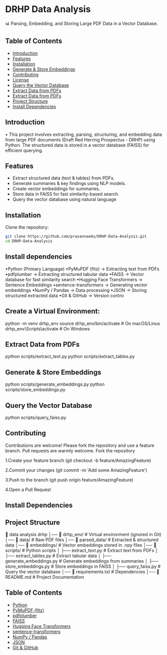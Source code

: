 # DRHP Data Analysis
📊 Parsing, Embedding, and Storing Large PDF Data in a Vector Database.

## Table of Contents
- [Introduction](#introduction)
- [Features](#features)
- [Installation](#installation)
- [Generate & Store Embeddings](#Generate&storeembeddings)
- [Contributing](#contributing)
- [License](#license)
- [Query the Vector Database](#querythevectordatabase)
- [Extract Data from PDFs](#extractdatafrompdfs)
- [Extract Data from PDFs](#extractdatafrompdfs)
- [Project Structure](#projectstructure)
- [Install Dependencies](#InstallDependencies)

## Introduction
• This project involves extracting, parsing, structuring, and embedding data from large PDF documents (Draft Red Herring Prospectus - DRHP) using Python. The structured data is stored in a vector database (FAISS) for efficient querying.

## Features
- Extract structured data (text & tables) from PDFs.
- Generate summaries & key findings using NLP models.
- Create vector embeddings for summaries.
- Store data in FAISS for fast similarity-based search.
- Query the vector database using natural language

## Installation

Clone the repository:
```bash
git clone https://github.com/prasannaedu/DRHP-Data-Analysis.git
cd DRHP-Data-Analysis
```
## Install dependencies
•Python (Primary Language)
•PyMuPDF (fitz) → Extracting text from PDFs
•pdfplumber → Extracting structured tabular data
•FAISS → Vector database for fast similarity search
•Hugging Face Transformers → Sentence Embeddings
•sentence-transformers → Generating vector embeddings
•NumPy / Pandas → Data processing
•JSON → Storing structured extracted data
•Git & GitHub → Version contro

##  Create a Virtual Environment:
python -m venv drhp_env
source drhp_env/bin/activate  # On macOS/Linux
drhp_env\Scripts\activate     # On Windows


##  Extract Data from PDFs
python scripts/extract_text.py
python scripts/extract_tables.py


## Generate & Store Embeddings
python scripts/generate_embeddings.py
python scripts/store_embeddings.py

## Query the Vector Database
python scripts/query_faiss.py


## Contributing
Contributions are welcome! Please fork the repository and use a feature branch. Pull requests are warmly welcome.
Fork the repository

1.Create your feature branch (git checkout -b feature/AmazingFeature)

2.Commit your changes (git commit -m 'Add some AmazingFeature')

3.Push to the branch (git push origin feature/AmazingFeature)

4.Open a Pull Request

## Install Dependencies


## Project Structure
📁 data analysis drhp
│── 📂 drhp_env/                 # Virtual environment (ignored in Git)
│── 📂 data/                      # Raw PDF files
│── 📂 parsed_data/               # Extracted & structured data
│── 📂 embeddings/                # Vector embeddings stored in .npy files
│── 📂 scripts/                   # Python scripts
│   ├── extract_text.py           # Extract text from PDFs
│   ├── extract_tables.py         # Extract tabular data
│   ├── generate_embeddings.py    # Generate embeddings from summaries
│   ├── store_embeddings.py       # Store embeddings in FAISS
│   ├── query_faiss.py            # Query the vector database
│── 📜 requirements.txt           # Dependencies
│── 📜 README.md                  # Project Documentation


## Table of Contents
- [Python](#Python)
- [PyMuPDF (fitz)](#PyMuPDF (fitz))
- [pdfplumber](#pdfplumber)
- [FAISS ](#FAISS )
- [Hugging Face Transformers ](#HuggingFaceTransformers )
- [sentence-transformers](#sentence-transformers)
- [NumPy / Pandas](#NumPy/Pandas)
- [JSON](#JSON )
- [Git & GitHub  ](#Git&GitHub  )
  
